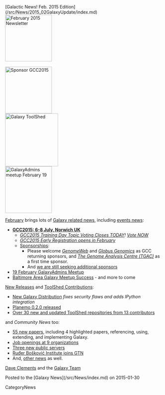 <div class='newsItemHeader'>[Galactic News! Feb. 2015 Edition](/src/News/2015_02GalaxyUpdate/index.md)</div>

<div class='right'><div class='center'>
<a href='/src/GalaxyUpdates/2015_02/index.md'><img src="/src/Images/Logos/GalaxyUpdate200.png" alt="February 2015 Newsletter" width=150 /></a><br /><br />
<a href='/src/GalaxyUpdates/2015_02/index.md#gcc2015-6-8-july-norwich-uk'><img src="/src/Images/Logos/GCC2015LogoWide600.png" alt="Sponsor GCC2015" width="150" /></a><br />
<a href='/src/GalaxyUpdates/2015_02/index.md#toolshed-contributions'><img src="/src/Images/Logos/ToolShed.jpg" alt="Galaxy ToolShed" width=170 /></a><br />
<a href='/src/GalaxyUpdates/2015_02/index.md#19-february-galaxyadmins-meetup'><img src="/src/Images/Logos/GalaxyAdmins.png" alt="GalaxyAdmins meetup February 19" width="150" /></a></div>
</div>

[February](/src/GalaxyUpdates/2015_02/index.md) brings lots of [Galaxy related news](/src/GalaxyUpdates/2015_02/index.md), including [events news](/src/GalaxyUpdates/2015_02/index.md#events):
* **[GCC2015: 6-8 July, Norwich UK](/src/GalaxyUpdates/2015_02/index.md#gcc2015-6-8-july-norwich-uk)**
  * *[GCC2015 Training Day Topic Voting Closes TODAY](/src/GalaxyUpdates/2015_02/index.md#training-day-topic-voting-closes-today)! [Vote NOW](http://bit.ly/gcc2015vote)*
  * *[GCC2015 Early Registration opens in February](/src/GalaxyUpdates/2015_02/index.md#early-registration-opens-in-february)*
  * [Sponsorships](/src/GalaxyUpdates/2015_02/index.md#sponsorships):
    * Please welcome *[GenomeWeb](/src/GalaxyUpdates/2015_02/index.md#genomeweb)* and *[Globus Genomics](/src/GalaxyUpdates/2015_02/index.md#globus-genomics)* as GCC returning sponsors, and *[The Genome Analysis Centre (TGAC)](/src/GalaxyUpdates/2015_02/index.md#the-genome-analysis-centre-tgac)* as a first time sponsor.
    * And [we are still seeking additional sponsors](/src/GalaxyUpdates/2015_02/index.md#call-for-sponsors)
* [19 February GalaxyAdmins Meetup](/src/GalaxyUpdates/2015_02/index.md#19-february-galaxyadmins-meetup)
* [Baltimore Area Galaxy Meetup Success](/src/GalaxyUpdates/2015_02/index.md#january-baltimore-area-galaxy-meetup-report) - and more to come

[New Releases](/src/GalaxyUpdates/2015_02/index.md#new-releases) and [ToolShed Contributions](/src/GalaxyUpdates/2015_02/index.md#toolshed-contributions):
* [New Galaxy Distribution](/src/GalaxyUpdates/2015_02/index.md#galaxy-20150113-distribution) *fixes security flaws and adds IPython integration*
* [Planemo 0.2.0 released](/src/GalaxyUpdates/2015_02/index.md#planemo-020)
* [Over 30 new and updated ToolShed repositories from 13 contributors](/src/GalaxyUpdates/2015_02/index.md#toolshed-contributions)

and *Community News* too:
* [55 new papers](/src/GalaxyUpdates/2015_02/index.md#new-papers), including 4 highlighted papers, referencing, using, extending, and implementing Galaxy.
* [Job openings at 9 organizations](/src/GalaxyUpdates/2015_02/index.md#whos-hiring)
* [Three new public servers](/src/GalaxyUpdates/2015_02/index.md#new-public-servers)
* [Ruđer Bošković Institute joins GTN](/src/GalaxyUpdates/2015_02/index.md#new-gtn-member-ruđer-bošković-institute)
* And, [other news](/src/GalaxyUpdates/2015_02/index.md#other-news) as well.

[Dave Clements](/src/DaveClements/index.md) and the [Galaxy Team](/src/GalaxyTeam/index.md)

<div class='newsItemFooter'>Posted to the [Galaxy News](/src/News/index.md) on 2015-01-30 </div>

CategoryNews
